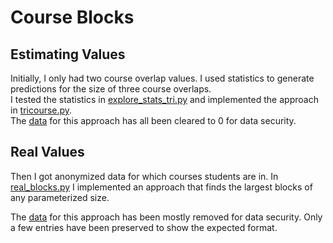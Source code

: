 # Course Blocks

## Estimating Values
Initially, I only had two course overlap values. I used statistics to generate predictions for the size of three course overlaps.  
I tested the statistics in [explore_stats_tri.py](old_estimates/explore_stats_tri.py) and implemented the approach in [tricourse.py](old_estimates/tricourse.py).  
The [data](old_estimates/Most%20Common%20Courses%20Analysis.xlsx) for this approach has all been cleared to 0 for data security.

## Real Values
Then I got anonymized data for which courses students are in. In [real_blocks.py](real_blocks.py) I implemented an approach that finds the largest blocks of any parameterized size.

The [data](data) for this approach has been mostly removed for data security. Only a few entries have been preserved to show the expected format.
